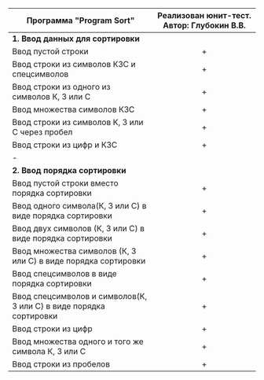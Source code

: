 

Программа "Program Sort" | Реализован юнит-тест. Автор: Глубокин В.В.
--- | :---: |
**1. Ввод данных для сортировки** | 
Ввод пустой строки | +
Ввод строки из символов КЗС и спецсимволов | +
Ввод строки из одного из символов К, З или С | +
Ввод множества символов КЗС | +
Ввод строки из символов К, З или С через пробел | +
Ввод строки из цифр и КЗС | +
-|
**2. Ввод порядка сортировки** | 
Ввод пустой строки вместо порядка сортировки | +
Ввод одного символа(К, З или С) в виде порядка сортировки | +
Ввод двух символов (К, З или С) в виде порядка сортировки | +
Ввод множества символов (К, З или С) в виде порядка сортировки | +
Ввод спецсимволов в виде порядка сортировки | +
Ввод спецсимволов и символов(К, З или С) в виде порядка сортировки | +
Ввод строки из цифр | +
Ввод множества одного и того же символа К, З или С | +
Ввод строки из пробелов | +
